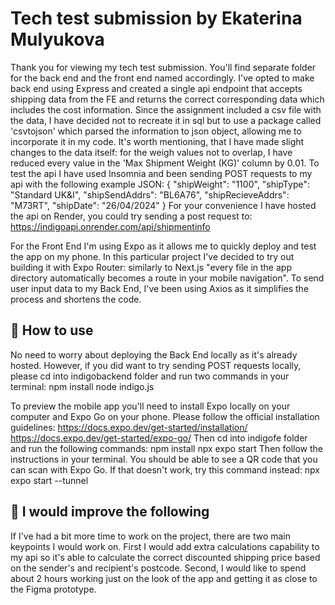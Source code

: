 # Tech test submission by Ekaterina Mulyukova

Thank you for viewing my tech test submission. You'll find separate folder for the back end and the front end named accordingly.
I've opted to make back end using Express and created a single api endpoint that accepts shipping data from the FE and returns the correct corresponding data which includes the cost information. Since the assignment included a csv file with the data, I have decided not to recreate it in sql but to use a package called 'csvtojson' which parsed the information to json object, allowing me to incorporate it in my code.
It's worth mentioning, that I have made slight changes to the data itself: for the weigh values not to overlap, I have reduced every value in the 'Max Shipment Weight (KG)' column by 0.01.
To test the api I have used Insomnia and been sending POST requests to my api with the following example JSON:
{
"shipWeight": "1100",
"shipType": "Standard UK&I",
"shipSendAddrs": "BL6A76",
"shipRecieveAddrs": "M73RT",
"shipDate": "26/04/2024"
}
For your convenience I have hosted the api on Render, you could try sending a post request to:
https://indigoapi.onrender.com/api/shipmentinfo

For the Front End I'm using Expo as it allows me to quickly deploy and test the app on my phone. In this particular project I've decided to try out building it with Expo Router: similarly to Next.js "every file in the app directory automatically becomes a route in your mobile navigation".
To send user input data to my Back End, I've been using Axios as it simplifies the process and shortens the code.

## 🚀 How to use

No need to worry about deploying the Back End locally as it's already hosted. However, if you did want to try sending POST requests locally, please cd into indigobackend folder and run two commands in your terminal:
npm install
node indigo.js

To preview the mobile app you'll need to install Expo locally on your computer and Expo Go on your phone.
Please follow the official installation guidelines:
https://docs.expo.dev/get-started/installation/
https://docs.expo.dev/get-started/expo-go/
Then cd into indigofe folder and run the following commands:
npm install
npx expo start
Then follow the instructions in your terminal. You should be able to see a QR code that you can scan with Expo Go. If that doesn't work, try this command instead:
npx expo start --tunnel

## 📝 I would improve the following

If I've had a bit more time to work on the project, there are two main keypoints I would work on. First I would add extra calculations capability to my api so it's able to calculate the correct discounted shipping price based on the sender's and recipient's postcode. Second, I would like to spend about 2 hours working just on the look of the app and getting it as close to the Figma prototype.
